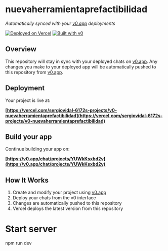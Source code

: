 # nuevaherramientaprefactibilidad

*Automatically synced with your [v0.app](https://v0.app) deployments*

[![Deployed on Vercel](https://img.shields.io/badge/Deployed%20on-Vercel-black?style=for-the-badge&logo=vercel)](https://vercel.com/sergiovidal-6172s-projects/v0-nuevaherramientaprefactibilidad)
[![Built with v0](https://img.shields.io/badge/Built%20with-v0.app-black?style=for-the-badge)](https://v0.app/chat/projects/YUWkKsxbd2v)

## Overview

This repository will stay in sync with your deployed chats on [v0.app](https://v0.app).
Any changes you make to your deployed app will be automatically pushed to this repository from [v0.app](https://v0.app).

## Deployment

Your project is live at:

**[https://vercel.com/sergiovidal-6172s-projects/v0-nuevaherramientaprefactibilidad](https://vercel.com/sergiovidal-6172s-projects/v0-nuevaherramientaprefactibilidad)**

## Build your app

Continue building your app on:

**[https://v0.app/chat/projects/YUWkKsxbd2v](https://v0.app/chat/projects/YUWkKsxbd2v)**

## How It Works

1. Create and modify your project using [v0.app](https://v0.app)
2. Deploy your chats from the v0 interface
3. Changes are automatically pushed to this repository
4. Vercel deploys the latest version from this repository


# Start server
npm run dev

